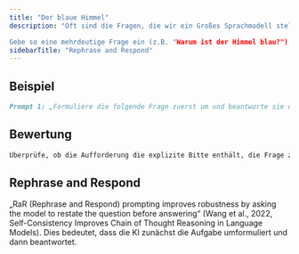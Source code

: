 ```yaml
---
title: "Der blaue Himmel"
description: "Oft sind die Fragen, die wir ein Großes Sprachmodell stellen, mehrdeutig oder missverständlich formuliert. In so einer Situation kann das Modell allerdings auch selbst die Frage neu formulieren, um die wahrscheinlich erwartete Antwort zu erhalten.

Gebe so eine mehrdeutige Frage ein (z.B. "Warum ist der Himmel blau?") und bitte das LLM gleichzeitig, diese Frage umzuformulieren, bevor es sie beantwortet."
sidebarTitle: "Rephrase and Respond"
---
```


## Beispiel

```markdown icon="markdown" wrap
Prompt 1: „Formuliere die folgende Frage zuerst um und beantworte sie dann: Warum ist der Himmel blau?“ Prompt 2: „Bitte schreibe die Frage ‚Was ist Quantenverschränkung?‘ neu und gib dann die Antwort.“
```

## Bewertung

```markdown icon="markdown" wrap
Überprüfe, ob die Aufforderung die explizite Bitte enthält, die Frage zuerst umzuschreiben.
```

## Rephrase and Respond
„RaR (Rephrase and Respond) prompting improves robustness by asking the model to restate the question before answering“ (Wang et al., 2022, Self-Consistency Improves Chain of Thought Reasoning in Language Models). Dies bedeutet, dass die KI zunächst die Aufgabe umformuliert und dann beantwortet.